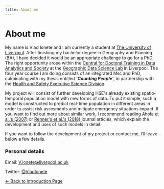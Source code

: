 ```yaml
---
title: About me 
---
```


# About me 

My name is Vlad Ionete and I am currently a student at [The University of Liverpool](https://www.liverpool.ac.uk/). After finishing my bachelor degree in Geography and Planning (BA), I have decided it would be an appropriate challenge to go for a PhD. The right opportunity arose within the [Central for Doctoral Training in Data Analytics and Society](https://datacdt.org/) at the [Geographic Data Science Lab](https://www.liverpool.ac.uk/geographic-data-science/) in Liverpool. The four year course I am doing consists of an integrated Msc and PhD, culminating with my thesis entitled __*'Counting People'*__, in partnership with the [Health and Safety Executive Science Division](http://www.hse.gov.uk/research/index.htm).

My project will consist of further developing HSE's already existing spatio‐temporal population model with new forms of data. To put it simple, such a model is constructed to predict real-time population in different areas in order to assist risk assesments and mitigate emergency situations impact. If you want to find out more about similar work, I recommend reading [Ahola et al.'s (2007)](https://www.tandfonline.com/doi/full/10.1080/13658810701349078) or [Renner's et al.'s (2018)](https://www.sciencedirect.com/science/article/pii/S2212420917303345) journal articles, which explain the development and uses of such models in detail. 

If you want to follow the development of my project or contact me, I'll leave below a few details.

### Personal details

Email: V.Ionete@liverpool.ac.uk

Twitter: [@VladIonete](https://twitter.com/VladIonete)

[<- Back to Introduction Page](https://sgvionet.github.io/index.html)

